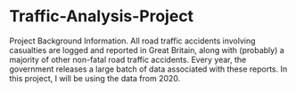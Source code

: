 # Traffic-Analysis-Project
Project Background Information.
All road traffic accidents involving casualties are logged and reported in Great Britain, along
with (probably) a majority of other non-fatal road traffic accidents. Every year, the government
releases a large batch of data associated with these reports. In this project, I will be using the data
from 2020.
